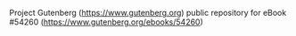 Project Gutenberg (https://www.gutenberg.org) public repository for
eBook #54260 (https://www.gutenberg.org/ebooks/54260)
